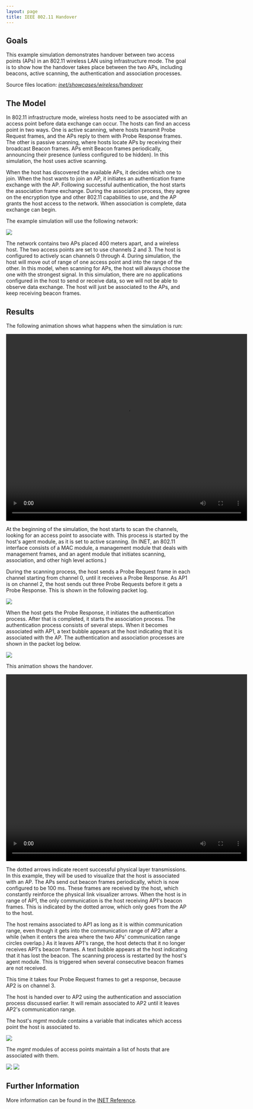```yaml
---
layout: page
title: IEEE 802.11 Handover
---
```


Goals
-----

This example simulation demonstrates handover between two access points (APs) in an 802.11 wireless LAN using infrastructure mode. The goal is to show how the handover takes place between the two APs, including beacons, active scanning, the authentication and association processes.

Source files location: <a href="https://github.com/inet-framework/inet-showcases/tree/master/wireless/handover" target="_blank"><var>inet/showcases/wireless/handover</var></a>

The Model
---------

In 802.11 infrastructure mode, wireless hosts need to be associated with an access point before data exchange can occur. The hosts can find an access point in two ways. One is active scanning, where hosts transmit Probe Request frames, and the APs reply to them with Probe Response frames. The other is passive scanning, where hosts locate APs by receiving their broadcast Beacon frames. APs emit Beacon frames periodically, announcing their presence (unless configured to be hidden). In this simulation, the host uses active scanning.

When the host has discovered the available APs, it decides which one to join. When the host wants to join an AP, it initiates an authentication frame exchange with the AP. Following successful authentication, the host starts the association frame exchange. During the association process, they agree on the encryption type and other 802.11 capabilities to use, and the AP grants the host access to the network. When association is complete, data exchange can begin.

The example simulation will use the following network:

<img class="screen" src="network2.png">

The network contains two APs placed 400 meters apart, and a wireless host. The two access points are set to use channels 2 and 3. The host is configured to actively scan channels 0 through 4. During simulation, the host will move out of range of one access point and into the range of the other. In this model, when scanning for APs, the host will always choose the one with the strongest signal. In this simulation, there are no applications configured in the host to send or receive data, so we will not be able to observe data exchange. The host will just be associated to the APs, and keep receiving beacon frames.

Results
-------

The following animation shows what happens when the simulation is run:

<p><video autoplay loop controls onclick="this.paused ? this.play() : this.pause();" src="handover1.mp4" width="658" height="510"></video></p>

At the beginning of the simulation, the host starts to scan the channels, looking for an access point to associate with. This process is started by the host's agent module, as it is set to active scanning. (In INET, an 802.11 interface consists of a MAC module, a management module that deals with management frames, and an agent module that initiates scanning, association, and other high level actions.)

During the scanning process, the host sends a Probe Request frame in each channel starting from channel 0, until it receives a Probe Response. As AP1 is on channel 2, the host sends out three Probe Requests before it gets a Probe Response. This is shown in the following packet log.

<img class="screen" src="scan.png">

When the host gets the Probe Response, it initiates the authentication process. After that is completed, it starts the association process. The authentication process consists of several steps. When it becomes associated with AP1, a text bubble appears at the host indicating that it is associated with the AP. The authentication and association processes are shown in the packet log below.

<img class="screen" src="assoc.png">

This animation shows the handover.

<p><video autoplay loop controls onclick="this.paused ? this.play() : this.pause();" src="handover2.mp4" width="658" height="510"></video></p>

The dotted arrows indicate recent successful physical layer transmissions. In this example, they will be used to visualize that the host is associated with an AP. The APs send out beacon frames periodically, which is now configured to be 100 ms. These frames are received by the host, which constantly reinforce the physical link visualizer arrows. When the host is in range of AP1, the only communication is the host receiving AP1's beacon frames. This is indicated by the dotted arrow, which only goes from the AP to the host.

The host remains associated to AP1 as long as it is within communication range, even though it gets into the communication range of AP2 after a while (when it enters the area where the two APs' communication range circles overlap.) As it leaves AP1's range, the host detects that it no longer receives AP1's beacon frames. A text bubble appears at the host indicating that it has lost the beacon. The scanning process is restarted by the host's agent module. This is triggered when several consecutive beacon frames are not received.

This time it takes four Probe Request frames to get a response, because AP2 is on channel 3.

The host is handed over to AP2 using the authentication and association process discussed earlier. It will remain associated to AP2 until it leaves AP2's communication range.

The host's <var>mgmt</var> module contains a variable that indicates which access point the host is associated to.

<img class="screen" src="assocap2.png">

The <var>mgmt</var> modules of access points maintain a list of hosts that are associated with them.

<img class="screen" src="stalist1.png">

<img class="screen" src="stalist2.png">

Further Information
-------------------

More information can be found in the <a href="https://omnetpp.org/doc/inet/api-current/neddoc/index.html" target="_blank">INET Reference</a>.

